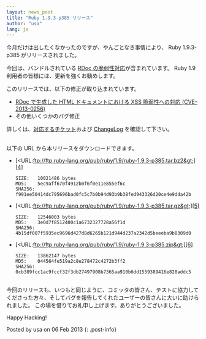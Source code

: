 ```yaml
---
layout: news_post
title: "Ruby 1.9.3-p385 リリース"
author: "usa"
lang: ja
---
```


今月だけは出したくなかったのですが、やんごとなき事情により、 Ruby 1.9.3-p385 がリリースされました。

今回は、バンドルされている [RDoc の脆弱性対応][1]が含まれています。 Ruby 1.9 利用者の皆様には、更新を強くお勧めします。

このリリースでは、以下の修正が取り込まれています。

* [RDoc で生成した HTML ドキュメントにおける XSS 脆弱性への対応 (CVE-2013-0256)][1]
* その他いくつかのバグ修正

詳しくは、[対応するチケット][2]および [ChangeLog][3] を確認して下さい。

## 

以下の URL から本リリースをダウンロードできます。

* [&lt;URL:ftp://ftp.ruby-lang.org/pub/ruby/1.9/ruby-1.9.3-p385.tar.bz2&gt;][4]
  
      SIZE:   10021486 bytes
      MD5:    5ec9aff670f4912b0f6f0e11e855ef6c
      SHA256: f991ee50414dc795696bad0fc5c7b0b94d93b9b38fed943326d20ce4e9dda42b

* [&lt;URL:ftp://ftp.ruby-lang.org/pub/ruby/1.9/ruby-1.9.3-p385.tar.gz&gt;][5]
  
      SIZE:   12546003 bytes
      MD5:    3e0d7f8512400c1a6732327728a56f1d
      SHA256: 4b15df007f5935ec9696d427d8d6265b121d944d237a2342d5beeeba9b8309d0

* [&lt;URL:ftp://ftp.ruby-lang.org/pub/ruby/1.9/ruby-1.9.3-p385.zip&gt;][6]
  
      SIZE:   13862147 bytes
      MD5:    044564fe519a2c8e278472c4272b3ff2
      SHA256: 0cb389fcc1ac9fccf32f3db27497908b7365aa910b6dd1559389416e828addc5

## 

今回のリリースも、いつもと同じように、コミッタの皆さん、テストに協力してくださった方々、そしてバグを報告してくれたユーザーの皆さんに大いに助けられました。
この場を借りてお礼申し上げます。ありがとうございました。

Happy Hacking!

Posted by usa on 06 Feb 2013
{: .post-info}



[1]: http://www.ruby-lang.org/ja/news/2013/02/06/rdoc-xss-cve-2013-0256/ 
[2]: https://bugs.ruby-lang.org/projects/ruby-193/issues?set_filter=1&amp;status_id=5 
[3]: http://svn.ruby-lang.org/repos/ruby/tags/v1_9_3_385/ChangeLog 
[4]: ftp://ftp.ruby-lang.org/pub/ruby/1.9/ruby-1.9.3-p385.tar.bz2 
[5]: ftp://ftp.ruby-lang.org/pub/ruby/1.9/ruby-1.9.3-p385.tar.gz 
[6]: ftp://ftp.ruby-lang.org/pub/ruby/1.9/ruby-1.9.3-p385.zip 
